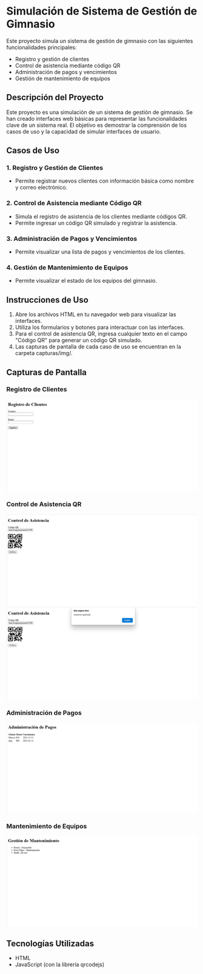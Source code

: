 # Simulación de Sistema de Gestión de Gimnasio

Este proyecto simula un sistema de gestión de gimnasio con las siguientes funcionalidades principales:

* Registro y gestión de clientes
* Control de asistencia mediante código QR
* Administración de pagos y vencimientos
* Gestión de mantenimiento de equipos

## Descripción del Proyecto

Este proyecto es una simulación de un sistema de gestión de gimnasio. Se han creado interfaces web básicas para representar las funcionalidades clave de un sistema real. El objetivo es demostrar la comprensión de los casos de uso y la capacidad de simular interfaces de usuario.

## Casos de Uso

### 1. Registro y Gestión de Clientes

* Permite registrar nuevos clientes con información básica como nombre y correo electrónico.

### 2. Control de Asistencia mediante Código QR

* Simula el registro de asistencia de los clientes mediante códigos QR.
* Permite ingresar un código QR simulado y registrar la asistencia.

### 3. Administración de Pagos y Vencimientos

* Permite visualizar una lista de pagos y vencimientos de los clientes.

### 4. Gestión de Mantenimiento de Equipos

* Permite visualizar el estado de los equipos del gimnasio.

## Instrucciones de Uso

1.  Abre los archivos HTML en tu navegador web para visualizar las interfaces.
2.  Utiliza los formularios y botones para interactuar con las interfaces.
3.  Para el control de asistencia QR, ingresa cualquier texto en el campo "Código QR" para generar un código QR simulado.
4.  Las capturas de pantalla de cada caso de uso se encuentran en la carpeta capturas/img/.

## Capturas de Pantalla

### Registro de Clientes

![Registro](capturas/img/registro_1.png)

### Control de Asistencia QR

![Lector de QR](capturas/img/asistencia_1.png)
![Asistencia registrada](capturas/img/asistencia_2.png)

### Administración de Pagos

![Pagos](capturas/img/pagos_1.png)

### Mantenimiento de Equipos

![Estado de equipos](capturas/img/mantenimiento_1.png)

## Tecnologías Utilizadas

* HTML
* JavaScript (con la librería qrcodejs)